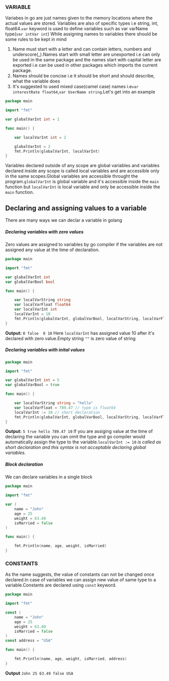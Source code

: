 ### VARIABLE
Variabes in go are just names given to the memory locations where the actual values are stored.
Variables are also of specific types i.e string, int, float64.`var` keyword is used to define variables such as var varName type(`var intVar int`)
While assigning names to variables there should be some rules to be kept in mind
1. Name must start with a letter and can contain letters, numbers and underscore(_).Names start with small letter are unexported i.e can only be used in the same package and the names start with capital letter are exported i.e can be used in other packages which imports the current package.
2. Names should be concise i.e it should be short and should describe, what the variable does
3. It's suggested to used mixed case(camel case) names i.e`var interestRate float64`,`var UserName string`.Let's get into an example
```go
package main

import "fmt"

var globalVarInt int = 1

func main() {

    var localVarInt int = 2

    globalVarInt = 2
    fmt.Println(globalVarInt, localVarInt)
}
```
Variables declared outside of any scope are global variables and variables declared inside any scope is called local variables and are accessible only in the same scopes.Global variables are accessible throught the program.`globalVarInt` is global variable and it's accessible inside the `main` function but `localVarInt` is local variable and only be accessible inside the `main` function.

## Declaring and assigning values to a variable
There are many ways we can declar a variable in golang
##### Declaring variables with zero values
Zero values are assigned to variables by go compiler if the variables are not assigned any value at the time of declaration.
```go
package main

import "fmt"

var globalVarInt int
var globalVarBool bool

func main() {

    var localVarString string
    var localVarFloat float64
    var localVarInt int
    localVarInt = 10
    fmt.Println(globalVarInt, globalVarBool, localVarString, localVarFloat, localVarInt)
}
```
**Output:** 
`0 false  0 10`
Here `localVarInt` has assigned value 10 after it's declared with zero value.Empty string `""` is zero value of string
##### Declaring variables with inital values
```go
package main

import "fmt"

var globalVarInt int = 5
var globalVarBool = true

func main() {

    var localVarString string = "hello"
    var localVarFloat = 789.47 // type is float64
    localVarInt := 10 // short declaration
    fmt.Println(globalVarInt, globalVarBool, localVarString, localVarFloat, localVarInt)
}
```
**Output:**
`5 true hello 789.47 10`
If you are assiging value at the time of declaring the variable you can omit the type and go compiler would automatically assign the type to the variable.`localVarInt := 10` *is called as short declaration and this syntax is not acceptable declaring global variables.*
##### Block declaration
We can declare variables in a single block
```go
package main

import "fmt"

var (
    name = "John"
    age = 25
    weight = 63.49
    isMarried = false
)

func main() {

    fmt.Println(name, age, weight, isMarried)
}
```
### CONSTANTS
As the name suggests, the value of constants can not be changed once declared.In case of variables we can assign new value of same type to a variable.Constants are declared using `const` keyword.
```go
package main

import "fmt"

const (
    name = "John"
    age = 25
    weight = 63.49
    isMarried = false
)
const address = "USA"

func main() {

    fmt.Println(name, age, weight, isMarried, address)
}
```
**Output**
`John 25 63.49 false USA`